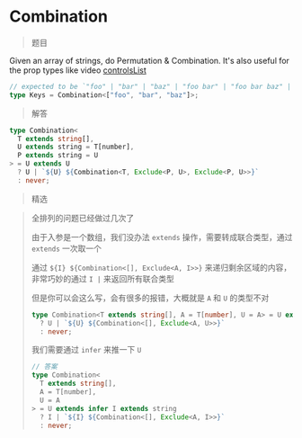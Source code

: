 # Combination

<BtnGroup 
	issue="https://tsch.js.org/8767/solutions"
	answer="https://github.com/type-challenges/type-challenges/issues/32227"
/>

> 题目

Given an array of strings, do Permutation & Combination.
It's also useful for the prop types like video [controlsList](https://developer.mozilla.org/en-US/docs/Web/API/HTMLMediaElement/controlsList)

```ts
// expected to be `"foo" | "bar" | "baz" | "foo bar" | "foo bar baz" | "foo baz" | "foo baz bar" | "bar foo" | "bar foo baz" | "bar baz" | "bar baz foo" | "baz foo" | "baz foo bar" | "baz bar" | "baz bar foo"`
type Keys = Combination<["foo", "bar", "baz"]>;
```

> 解答

```ts
type Combination<
  T extends string[],
  U extends string = T[number],
  P extends string = U
> = U extends U
  ? U | `${U} ${Combination<T, Exclude<P, U>, Exclude<P, U>>}`
  : never;
```

> 精选

<BtnGroup 
	featured="https://github.com/type-challenges/type-challenges/issues/14157"
/>

> 全排列的问题已经做过几次了
>
> 由于入参是一个数组，我们没办法 `extends` 操作，需要转成联合类型，通过 `extends` 一次取一个
>
> 通过 `${I} ${Combination<[], Exclude<A, I>>}` 来递归剩余区域的内容，非常巧妙的通过 `I |` 来返回所有联合类型
>
> 但是你可以会这么写，会有很多的报错，大概就是 `A` 和 `U` 的类型不对
>
> ```ts
> type Combination<T extends string[], A = T[number], U = A> = U extends A
>   ? U | `${U} ${Combination<[], Exclude<A, U>>}`
>   : never;
> ```
>
> 我们需要通过 `infer` 来推一下 `U`
>
> ```ts
> // 答案
> type Combination<
>   T extends string[],
>   A = T[number],
>   U = A
> > = U extends infer I extends string
>   ? I | `${I} ${Combination<[], Exclude<A, I>>}`
>   : never;
> ```
